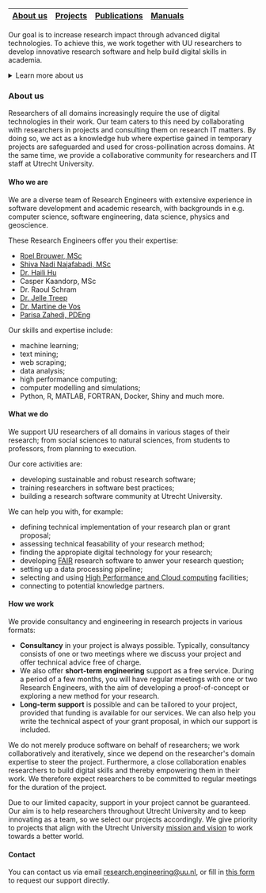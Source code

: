 |[About us](#about-us)|[Projects](docs/projects.md)|[Publications](docs/publications.md)|[Manuals](docs/manuals.md)|
|---|---|---|---|

Our goal is to increase research impact through advanced digital technologies. To achieve this, we work together with UU researchers to develop innovative research software and help build digital skills in academia.

<p><details><summary>Learn more about us</summary><br/>

- [Who we are](#who-we-are)
- [What we do](#what-we-do)
- [How we work](#how-we-work)
- [Contact](#contact)
</details>
</p>

### About us
Researchers of all domains increasingly require the use of digital technologies in their work. Our team caters to this need by collaborating with researchers in projects and consulting them on research IT matters. By doing so, we act as a knowledge hub where expertise gained in temporary projects are safeguarded and used for cross-pollination across domains. At the same time, we provide a collaborative community for researchers and IT staff at Utrecht University.

#### Who we are
We are a diverse team of Research Engineers with extensive experience in software development and academic research, with backgrounds in e.g. computer science, software engineering, data science, physics and geoscience. 

These Research Engineers offer you their expertise:
- [Roel Brouwer, MSc](https://www.uu.nl/medewerkers/RJJBrouwer)
- [Shiva Nadi Najafabadi, MSc](https://www.uu.nl/medewerkers/SNadiNajafabadi)
- [Dr. Haili Hu](https://www.uu.nl/medewerkers/HHu2)
- Casper Kaandorp, MSc
- Dr. Raoul Schram
- [Dr. Jelle Treep](https://www.uu.nl/medewerkers/HJTreep)
- [Dr. Martine de Vos](https://www.uu.nl/medewerkers/MGdeVos)
- [Parisa Zahedi, PDEng](https://www.uu.nl/medewerkers/PZahedi)

Our skills and expertise include:
  - machine learning;
  - text mining;
  - web scraping;
  - data analysis;
  - high performance computing;
  - computer modelling and simulations;
  - Python, R, MATLAB, FORTRAN, Docker, Shiny and much more.

#### What we do
We support UU researchers of all domains in various stages of their research; from social sciences to natural sciences, from students to professors, from planning to execution.

Our core activities are:
- developing sustainable and robust research software;
- training researchers in software best practices;
- building a research software community at Utrecht University.

We can help you with, for example:
- defining technical implementation of your research plan or grant proposal;
- assessing technical feasability of your research method;
- finding the appropiate digital technology for your research;
- developing [FAIR](https://fair-software.nl/) research software to anwer your research question;
- setting up a data processing pipeline;
- selecting and using [High Performance and Cloud computing](docs/hpc.md) facilities;
- connecting to potential knowledge partners.

#### How we work
We provide consultancy and engineering in research projects in various formats:
- **Consultancy** in your project is always possible. Typically, consultancy consists of one or two meetings where we discuss your project and offer technical advice free of charge.
- We also offer **short-term engineering** support as a free service. During a period of a few months, you will have regular meetings with one or two Research Engineers, with the aim of developing a proof-of-concept or exploring a new method for your research.
- **Long-term support** is possible and can be tailored to your project, provided that funding is available for our services. We can also help you write the technical aspect of your grant proposal, in which our support is included.

We do not merely produce software on behalf of researchers; we work collaboratively and iteratively, since we depend on the researcher's domain expertise to steer the project. Furthermore, a close collaboration enables researchers to build digital skills and thereby empowering them in their work. We therefore expect researchers to be committed to regular meetings for the duration of the project.

Due to our limited capacity, support in your project cannot be guaranteed. Our aim is to help researchers throughout Utrecht University and to keep innovating as a team, so we select our projects accordingly. We give priority to projects that align with the Utrecht University [mission and vision](https://www.uu.nl/en/organisation/profile/mission-and-strategy) to work towards a better world. 


#### Contact
You can contact us via email research.engineering@uu.nl, or fill in [this form](https://forms.office.com/r/YBLk153rvK) to request our support directly.
